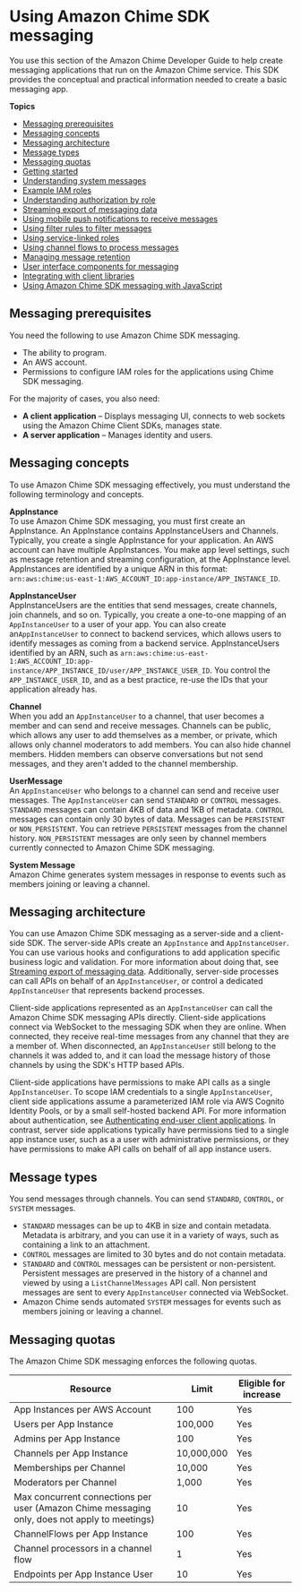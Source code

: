 # Using Amazon Chime SDK messaging<a name="using-the-messaging-sdk"></a>

You use this section of the Amazon Chime Developer Guide to help create messaging applications that run on the Amazon Chime service\. This SDK provides the conceptual and practical information needed to create a basic messaging app\.

**Topics**
+ [Messaging prerequisites](#messaging-prerequisites)
+ [Messaging concepts](#messaging-concepts)
+ [Messaging architecture](#messaging-architecture)
+ [Message types](#msg-types)
+ [Messaging quotas](#messaging-quotas)
+ [Getting started](getting-started.md)
+ [Understanding system messages](system-messages.md)
+ [Example IAM roles](iam-roles.md)
+ [Understanding authorization by role](auth-by-role.md)
+ [Streaming export of messaging data](streaming-export.md)
+ [Using mobile push notifications to receive messages](using-push-notifications.md)
+ [Using filter rules to filter messages](filter-msgs.md)
+ [Using service\-linked roles](using-roles.md)
+ [Using channel flows to process messages](using-channel-flows.md)
+ [Managing message retention](manage-retention.md)
+ [User interface components for messaging](ui-components.md)
+ [Integrating with client libraries](integrate-client-library.md)
+ [Using Amazon Chime SDK messaging with JavaScript](use-javascript.md)

## Messaging prerequisites<a name="messaging-prerequisites"></a>

You need the following to use Amazon Chime SDK messaging\.
+ The ability to program\.
+ An AWS account\.
+ Permissions to configure IAM roles for the applications using Chime SDK messaging\.

For the majority of cases, you also need:
+ **A client application** – Displays messaging UI, connects to web sockets using the Amazon Chime Client SDKs, manages state\.
+ **A server application** – Manages identity and users\.

## Messaging concepts<a name="messaging-concepts"></a>

To use Amazon Chime SDK messaging effectively, you must understand the following terminology and concepts\.

**AppInstance**  
To use Amazon Chime SDK messaging, you must first create an AppInstance\. An AppInstance contains AppInstanceUsers and Channels\. Typically, you create a single AppInstance for your application\. An AWS account can have multiple AppInstances\. You make app level settings, such as message retention and streaming configuration, at the AppInstance level\. AppInstances are identified by a unique ARN in this format: `arn:aws:chime:us-east-1:AWS_ACCOUNT_ID:app-instance/APP_INSTANCE_ID`\.

**AppInstanceUser**  
AppInstanceUsers are the entities that send messages, create channels, join channels, and so on\. Typically, you create a one\-to\-one mapping of an `AppInstanceUser` to a user of your app\. You can also create an`AppInstanceUser` to connect to backend services, which allows users to identify messages as coming from a backend service\. AppInstanceUsers identified by an ARN, such as `arn:aws:chime:us-east-1:AWS_ACCOUNT_ID:app-instance/APP_INSTANCE_ID/user/APP_INSTANCE_USER_ID`\. You control the `APP_INSTANCE_USER_ID`, and as a best practice, re\-use the IDs that your application already has\.

**Channel**  
When you add an `AppInstanceUser` to a channel, that user becomes a member and can send and receive messages\. Channels can be public, which allows any user to add themselves as a member, or private, which allows only channel moderators to add members\. You can also hide channel members\. Hidden members can observe conversations but not send messages, and they aren't added to the channel membership\.

**UserMessage**  
An `AppInstanceUser` who belongs to a channel can send and receive user messages\. The `AppInstanceUser` can send `STANDARD` or `CONTROL` messages\. `STANDARD` messages can contain 4KB of data and 1KB of metadata\. `CONTROL` messages can contain only 30 bytes of data\. Messages can be `PERSISTENT` or `NON_PERSISTENT`\. You can retrieve `PERSISTENT` messages from the channel history\. `NON_PERSISTENT` messages are only seen by channel members currently connected to Amazon Chime SDK messaging\.

**System Message**  
Amazon Chime generates system messages in response to events such as members joining or leaving a channel\.

## Messaging architecture<a name="messaging-architecture"></a>

You can use Amazon Chime SDK messaging as a server\-side and a client\-side SDK\. The server\-side APIs create an `AppInstance` and `AppInstanceUser`\. You can use various hooks and configurations to add application specific business logic and validation\. For more information about doing that, see [Streaming export of messaging data](streaming-export.md)\. Additionally, server\-side processes can call APIs on behalf of an `AppInstanceUser`, or control a dedicated `AppInstanceUser` that represents backend processes\.

Client\-side applications represented as an `AppInstanceUser` can call the Amazon Chime SDK messaging APIs directly\. Client\-side applications connect via WebSocket to the messaging SDK when they are online\. When connected, they receive real\-time messages from any channel that they are a member of\. When disconnected, an `AppInstanceUser` still belong to the channels it was added to, and it can load the message history of those channels by using the SDK's HTTP based APIs\.

Client\-side applications have permissions to make API calls as a single `AppInstanceUser`\. To scope IAM credentials to a single `AppInstanceUser`, client side applications assume a parameterized IAM role via AWS Cognito Identity Pools, or by a small self\-hosted backend API\. For more information about authentication, see [Authenticating end\-user client applications](auth-client-apps.md)\. In contrast, server side applications typically have permissions tied to a single app instance user, such as a a user with administrative permissions, or they have permissions to make API calls on behalf of all app instance users\. 

## Message types<a name="msg-types"></a>

You send messages through channels\. You can send `STANDARD`, `CONTROL`, or `SYSTEM` messages\.
+ `STANDARD` messages can be up to 4KB in size and contain metadata\. Metadata is arbitrary, and you can use it in a variety of ways, such as containing a link to an attachment\.
+ `CONTROL` messages are limited to 30 bytes and do not contain metadata\.
+ `STANDARD` and `CONTROL` messages can be persistent or non\-persistent\. Persistent messages are preserved in the history of a channel and viewed by using a `ListChannelMessages` API call\. Non persistent messages are sent to every `AppInstanceUser` connected via WebSocket\.
+ Amazon Chime sends automated `SYSTEM` messages for events such as members joining or leaving a channel\.

## Messaging quotas<a name="messaging-quotas"></a>

The Amazon Chime SDK messaging enforces the following quotas\.


| Resource | Limit | Eligible for increase | 
| --- | --- | --- | 
| App Instances per AWS Account | 100 | Yes | 
| Users per App Instance | 100,000 | Yes | 
| Admins per App Instance | 100 | Yes | 
| Channels per App Instance | 10,000,000 | Yes | 
| Memberships per Channel | 10,000 | Yes | 
| Moderators per Channel | 1,000 | Yes | 
| Max concurrent connections per user \(Amazon Chime messaging only, does not apply to meetings\) | 10 | Yes | 
| ChannelFlows per App Instance | 100 | Yes | 
| Channel processors in a channel flow | 1 | Yes | 
| Endpoints per App Instance User | 10 | Yes | 